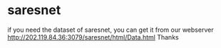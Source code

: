 # saresnet
if you need the dataset of saresnet, you can get it from our webserver http://202.119.84.36:3079/saresnet/html/Data.html
Thanks
